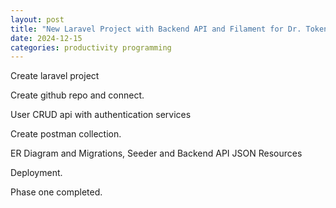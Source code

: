 ```yaml
---
layout: post
title: "New Laravel Project with Backend API and Filament for Dr. Token"
date: 2024-12-15
categories: productivity programming
---
```

Create laravel project

Create github repo and connect.

User CRUD api with authentication services

Create postman collection.

ER Diagram and 
Migrations, Seeder and Backend API
JSON Resources

Deployment.

Phase one completed.